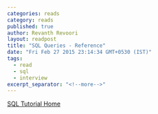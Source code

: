 ```yaml
---
categories: reads
category: reads
published: true
author: Revanth Revoori
layout: readpost
title: "SQL Queries - Reference"
date: "Fri Feb 27 2015 23:14:34 GMT+0530 (IST)"
tags: 
  - read
  - sql
  - interview
excerpt_separator: "<!--more-->"
---
```




<a class="embedly-card" href="http://www.bullraider.com/database/sql-tutorial">SQL Tutorial Home  <i class="fa fa-external-link"></i></a>
<!--more-->
